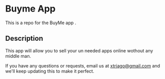 # Buyme App

This is a repo for the BuyMe app . 

## Description

This app will allow you to sell your un needed apps online wothout any middle man.

If you have any questions or requests, email us at [xtrjago@gmail.com](mailto:xtrjago@gmail.com) and we'll keep updating this to make it perfect.
